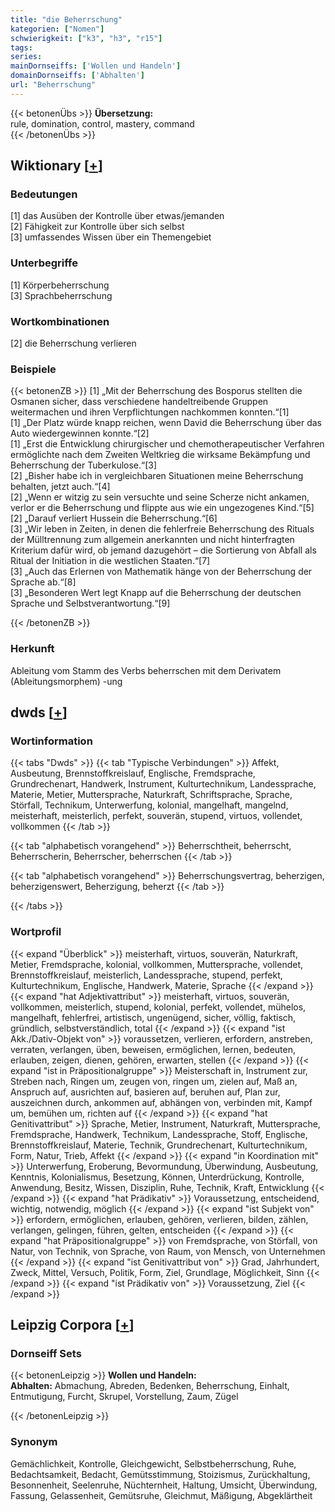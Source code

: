 ```yaml
---
title: "die Beherrschung"
kategorien: ["Nomen"]
schwierigkeit: ["k3", "h3", "r15"]
tags:
series:
mainDornseiffs: ['Wollen und Handeln']
domainDornseiffs: ['Abhalten']
url: "Beherrschung"
---
```


{{< betonenÜbs >}}
**Übersetzung:**  
rule, domination, control, mastery, command  
{{< /betonenÜbs >}}

## Wiktionary [[+](https://de.wiktionary.org/wiki/Beherrschung)]

### Bedeutungen
[1] das Ausüben der Kontrolle über etwas/jemanden  
[2] Fähigkeit zur Kontrolle über sich selbst  
[3] umfassendes Wissen über ein Themengebiet  

### Unterbegriffe
[1] Körperbeherrschung  
[3] Sprachbeherrschung  

### Wortkombinationen
[2] die Beherrschung verlieren  

### Beispiele
{{< betonenZB >}}
[1] „Mit der Beherrschung des Bosporus stellten die Osmanen sicher, dass verschiedene handeltreibende Gruppen weitermachen und ihren Verpflichtungen nachkommen konnten.“[1]  
[1] „Der Platz würde knapp reichen, wenn David die Beherrschung über das Auto wiedergewinnen konnte.“[2]  
[1] „Erst die Entwicklung chirurgischer und chemotherapeutischer Verfahren ermöglichte nach dem Zweiten Weltkrieg die wirksame Bekämpfung und Beherrschung der Tuberkulose.“[3]  
[2] „Bisher habe ich in vergleichbaren Situationen meine Beherrschung behalten, jetzt auch.“[4]  
[2] „Wenn er witzig zu sein versuchte und seine Scherze nicht ankamen, verlor er die Beherrschung und flippte aus wie ein ungezogenes Kind.“[5]  
[2] „Darauf verliert Hussein die Beherrschung.“[6]  
[3] „Wir leben in Zeiten, in denen die fehlerfreie Beherrschung des Rituals der Mülltrennung zum allgemein anerkannten und nicht hinterfragten Kriterium dafür wird, ob jemand dazugehört – die Sortierung von Abfall als Ritual der Initiation in die westlichen Staaten.“[7]  
[3] „Auch das Erlernen von Mathematik hänge von der Beherrschung der Sprache ab.“[8]  
[3] „Besonderen Wert legt Knapp auf die Beherrschung der deutschen Sprache und Selbstverantwortung.“[9]  

{{< /betonenZB >}}
### Herkunft
Ableitung vom Stamm des Verbs beherrschen mit dem Derivatem (Ableitungsmorphem) -ung  



## dwds [[+](https://www.dwds.de/wb/Beherrschung)]

### Wortinformation
{{< tabs "Dwds" >}}
{{< tab "Typische Verbindungen" >}}
Affekt, Ausbeutung, Brennstoffkreislauf, Englische, Fremdsprache, Grundrechenart, Handwerk, Instrument, Kulturtechnikum, Landessprache, Materie, Metier, Muttersprache, Naturkraft, Schriftsprache, Sprache, Störfall, Technikum, Unterwerfung, kolonial, mangelhaft, mangelnd, meisterhaft, meisterlich, perfekt, souverän, stupend, virtuos, vollendet, vollkommen
{{< /tab >}}

{{< tab "alphabetisch vorangehend" >}}
Beherrschtheit, beherrscht, Beherrscherin, Beherrscher, beherrschen
{{< /tab >}}

{{< tab "alphabetisch vorangehend" >}}
Beherrschungsvertrag, beherzigen, beherzigenswert, Beherzigung, beherzt
{{< /tab >}}

{{< /tabs >}}

### Wortprofil
{{< expand "Überblick" >}} meisterhaft, virtuos, souverän, Naturkraft, Metier, Fremdsprache, kolonial, vollkommen, Muttersprache, vollendet, Brennstoffkreislauf, meisterlich, Landessprache, stupend, perfekt, Kulturtechnikum, Englische, Handwerk, Materie, Sprache {{< /expand >}}
{{< expand "hat Adjektivattribut" >}} meisterhaft, virtuos, souverän, vollkommen, meisterlich, stupend, kolonial, perfekt, vollendet, mühelos, mangelhaft, fehlerfrei, artistisch, ungenügend, sicher, völlig, faktisch, gründlich, selbstverständlich, total {{< /expand >}}
{{< expand "ist Akk./Dativ-Objekt von" >}} voraussetzen, verlieren, erfordern, anstreben, verraten, verlangen, üben, beweisen, ermöglichen, lernen, bedeuten, erlauben, zeigen, dienen, gehören, erwarten, stellen {{< /expand >}}
{{< expand "ist in Präpositionalgruppe" >}} Meisterschaft in, Instrument zur, Streben nach, Ringen um, zeugen von, ringen um, zielen auf, Maß an, Anspruch auf, ausrichten auf, basieren auf, beruhen auf, Plan zur, auszeichnen durch, ankommen auf, abhängen von, verbinden mit, Kampf um, bemühen um, richten auf {{< /expand >}}
{{< expand "hat Genitivattribut" >}} Sprache, Metier, Instrument, Naturkraft, Muttersprache, Fremdsprache, Handwerk, Technikum, Landessprache, Stoff, Englische, Brennstoffkreislauf, Materie, Technik, Grundrechenart, Kulturtechnikum, Form, Natur, Trieb, Affekt {{< /expand >}}
{{< expand "in Koordination mit" >}} Unterwerfung, Eroberung, Bevormundung, Überwindung, Ausbeutung, Kenntnis, Kolonialismus, Besetzung, Können, Unterdrückung, Kontrolle, Anwendung, Besitz, Wissen, Disziplin, Ruhe, Technik, Kraft, Entwicklung {{< /expand >}}
{{< expand "hat Prädikativ" >}} Voraussetzung, entscheidend, wichtig, notwendig, möglich {{< /expand >}}
{{< expand "ist Subjekt von" >}} erfordern, ermöglichen, erlauben, gehören, verlieren, bilden, zählen, verlangen, gelingen, führen, gelten, entscheiden {{< /expand >}}
{{< expand "hat Präpositionalgruppe" >}} von Fremdsprache, von Störfall, von Natur, von Technik, von Sprache, von Raum, von Mensch, von Unternehmen {{< /expand >}}
{{< expand "ist Genitivattribut von" >}} Grad, Jahrhundert, Zweck, Mittel, Versuch, Politik, Form, Ziel, Grundlage, Möglichkeit, Sinn {{< /expand >}}
{{< expand "ist Prädikativ von" >}} Voraussetzung, Ziel {{< /expand >}}

## Leipzig Corpora [[+](https://corpora.uni-leipzig.de/en/res?word=Beherrschung&corpusId=deu_newscrawl-public_2018)]

### Dornseiff Sets
{{< betonenLeipzig >}}
**Wollen und Handeln:**  
**Abhalten:** Abmachung, Abreden, Bedenken, Beherrschung, Einhalt, Entmutigung, Furcht, Skrupel, Vorstellung, Zaum, Zügel  

{{< /betonenLeipzig >}}

### Synonym
Gemächlichkeit, Kontrolle, Gleichgewicht, Selbstbeherrschung, Ruhe, Bedachtsamkeit, Bedacht, Gemütsstimmung, Stoizismus, Zurückhaltung, Besonnenheit, Seelenruhe, Nüchternheit, Haltung, Umsicht, Überwindung, Fassung, Gelassenheit, Gemütsruhe, Gleichmut, Mäßigung, Abgeklärtheit

